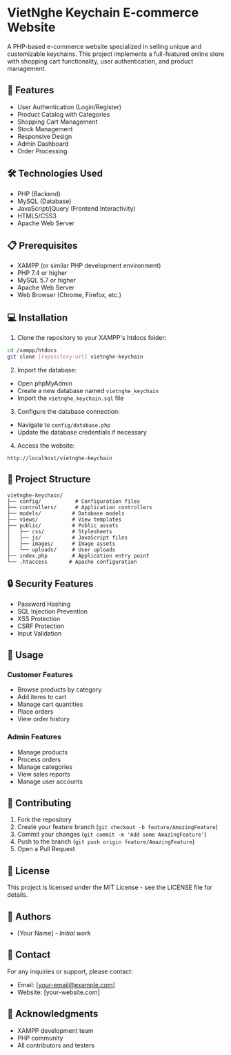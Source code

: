# VietNghe Keychain E-commerce Website

A PHP-based e-commerce website specialized in selling unique and customizable keychains. This project implements a full-featured online store with shopping cart functionality, user authentication, and product management.

## 🚀 Features

- User Authentication (Login/Register)
- Product Catalog with Categories
- Shopping Cart Management
- Stock Management
- Responsive Design
- Admin Dashboard
- Order Processing

## 🛠️ Technologies Used

- PHP (Backend)
- MySQL (Database)
- JavaScript/jQuery (Frontend Interactivity)
- HTML5/CSS3
- Apache Web Server

## 📋 Prerequisites

- XAMPP (or similar PHP development environment)
- PHP 7.4 or higher
- MySQL 5.7 or higher
- Apache Web Server
- Web Browser (Chrome, Firefox, etc.)

## 💻 Installation

1. Clone the repository to your XAMPP's htdocs folder:
```bash
cd /xampp/htdocs
git clone [repository-url] vietnghe-keychain
```

2. Import the database:
- Open phpMyAdmin
- Create a new database named `vietnghe_keychain`
- Import the `vietnghe_keychain.sql` file

3. Configure the database connection:
- Navigate to `config/database.php`
- Update the database credentials if necessary

4. Access the website:
```
http://localhost/vietnghe-keychain
```

## 📁 Project Structure

```
vietnghe-keychain/
├── config/           # Configuration files
├── controllers/      # Application controllers
├── models/          # Database models
├── views/           # View templates
├── public/          # Public assets
│   ├── css/         # Stylesheets
│   ├── js/          # JavaScript files
│   ├── images/      # Image assets
│   └── uploads/     # User uploads
├── index.php        # Application entry point
└── .htaccess       # Apache configuration
```

## 🔒 Security Features

- Password Hashing
- SQL Injection Prevention
- XSS Protection
- CSRF Protection
- Input Validation

## 🌟 Usage

### Customer Features
- Browse products by category
- Add items to cart
- Manage cart quantities
- Place orders
- View order history

### Admin Features
- Manage products
- Process orders
- Manage categories
- View sales reports
- Manage user accounts

## 🤝 Contributing

1. Fork the repository
2. Create your feature branch (`git checkout -b feature/AmazingFeature`)
3. Commit your changes (`git commit -m 'Add some AmazingFeature'`)
4. Push to the branch (`git push origin feature/AmazingFeature`)
5. Open a Pull Request

## 📝 License

This project is licensed under the MIT License - see the LICENSE file for details.

## 👥 Authors

- [Your Name] - *Initial work*

## 📧 Contact

For any inquiries or support, please contact:
- Email: [your-email@example.com]
- Website: [your-website.com]

## 🙏 Acknowledgments

- XAMPP development team
- PHP community
- All contributors and testers
